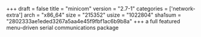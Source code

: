 +++
draft = false
title = "minicom"
version = "2.7-1"
categories = ['network-extra']
arch = "x86_64"
size = "215352"
usize = "1022804"
sha1sum = "2802333ae1eded3267a5aa4e45f9fbf1ac6b9b8a"
+++
a full featured menu-driven serial communications package